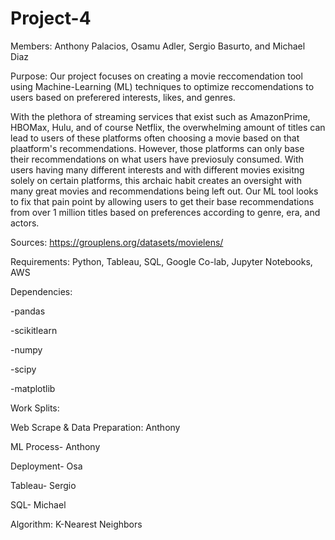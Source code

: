 # Project-4

Members: Anthony Palacios, Osamu Adler, Sergio Basurto, and Michael Diaz 

Purpose: Our project focuses on creating a movie reccomendation tool using Machine-Learning (ML) techniques to optimize reccomendations to users based on preferered interests, likes, and genres. 

With the plethora of streaming services that exist such as AmazonPrime, HBOMax, Hulu, and of course Netflix, the overwhelming amount of titles can lead to users of these platforms often choosing a movie based on that plaatform's recommendations.  However, those platforms can only base their recommendations on what users have previosuly consumed. With users having many different interests and with different movies exisitng solely on certain platforms, this archaic habit creates an oversight with many great movies and recommendations being left out. Our ML tool looks to fix that pain point by allowing users to get their base recommendations from over 1 million titles based on preferences according to genre, era, and actors.  

Sources: https://grouplens.org/datasets/movielens/


Requirements: Python, Tableau, SQL, Google Co-lab, Jupyter Notebooks, AWS

Dependencies: 

-pandas

-scikitlearn

-numpy

-scipy

-matplotlib
  
Work Splits:

Web Scrape & Data Preparation: Anthony

ML Process- Anthony

Deployment- Osa

Tableau- Sergio

SQL- Michael
 
Algorithm: K-Nearest Neighbors
